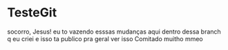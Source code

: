 # TesteGit

socorro, Jesus!
eu to vazendo esssas mudanças aqui dentro dessa branch q eu criei e isso ta publico pra geral ver isso
Comitado muitho mmeo

